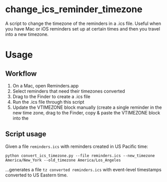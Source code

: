 # change_ics_reminder_timezone
A script to change the timezone of the reminders in a .ics file. Useful when you have Mac or iOS reminders set up at certain times and then you travel into a new timezone.

# Usage

## Workflow
1. On a Mac, open Reminders.app
2. Select reminders that need their timezones converted
3. Drag to the Finder to create a .ics file
4. Run the .ics file through this script
5. Update the VTIMEZONE block manually (create a single reminder in the new time zone, drag to the Finder, copy & paste the VTIMEZONE block into the 

## Script usage
Given a file `reminders.ics` with reminders created in US Pacific time:

`python convert_ics_timezone.py --file reminders.ics --new_timezone America/New_York --old_timezone America/Los_Angeles`

...generates a file `tz converted reminders.ics` with event-level timestamps converted to US Eastern time.